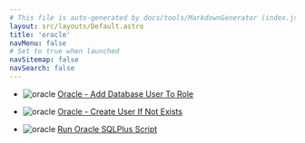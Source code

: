 ```yaml
---
# This file is auto-generated by docs/tools/MarkdownGenerator (index.js)
layout: src/layouts/Default.astro
title: 'oracle'
navMenu: false
# Set to true when launched
navSitemap: false
navSearch: false
---
```


<ul>

<li>

![oracle](https://i.octopus.com/library/step-templates/oracle.png) [Oracle - Add Database User To Role](/integrations/oracle/oracle-add-database-user-to-role)

</li>
        
<li>

![oracle](https://i.octopus.com/library/step-templates/oracle.png) [Oracle - Create User If Not Exists](/integrations/oracle/oracle-create-user-if-not-exists)

</li>
        
<li>

![oracle](https://i.octopus.com/library/step-templates/oracle.png) [Run Oracle SQLPlus Script](/integrations/oracle/run-oracle-sqlplus-script)

</li>
        
</ul>
